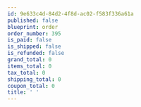 ```yaml
---
id: 9e633c4d-84d2-4f8d-ac02-f583f336a61a
published: false
blueprint: order
order_number: 395
is_paid: false
is_shipped: false
is_refunded: false
grand_total: 0
items_total: 0
tax_total: 0
shipping_total: 0
coupon_total: 0
title: ' '
---
```

